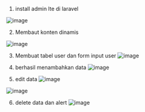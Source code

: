 1. install admin lte di laravel 

![image](https://github.com/andiks2018/belajar_lagi/assets/78794419/2241c390-aebf-425f-98ec-a1829edb6415)

2. Membaut konten dinamis

![image](https://github.com/andiks2018/belajar_lagi/assets/78794419/29881876-a02d-4a19-919d-eeec1ca8f488)

3. Membuat tabel user dan form input user
![image](https://github.com/andiks2018/belajar_lagi/assets/78794419/2f54e53b-90c2-481a-a0ea-fb4557f57ce7)

4. berhasil menambahkan data
![image](https://github.com/andiks2018/belajar_lagi/assets/78794419/8a27bc25-b1e6-4aab-9931-b06bffb1af8d)

5. edit data
![image](https://github.com/andiks2018/belajar_lagi/assets/78794419/055faf8a-3be7-40df-a487-c845fda896fa)

![image](https://github.com/andiks2018/belajar_lagi/assets/78794419/1346c809-fc37-4839-b47b-f9c840b9e8f7)

6. delete data dan alert
![image](https://github.com/andiks2018/belajar_lagi/assets/78794419/2fe8a755-d62c-4193-9ebd-3a637b4bf102)
